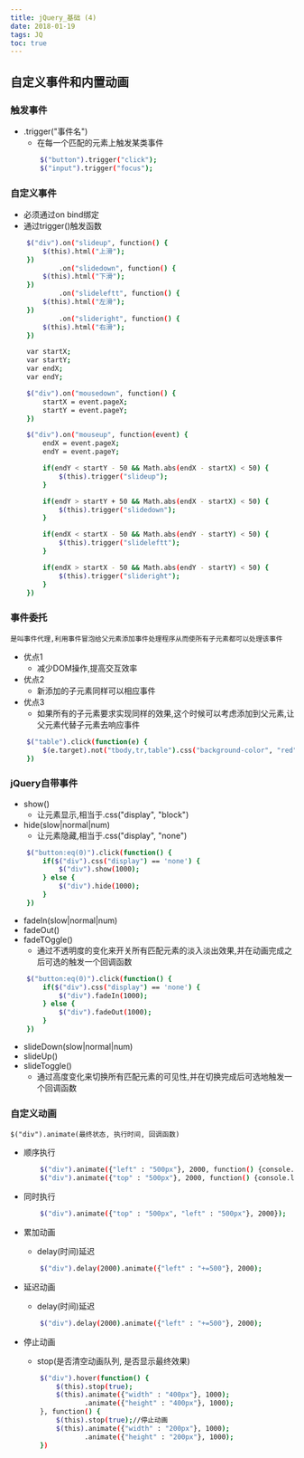 ```yaml
---
title: jQuery_基础 (4)
date: 2018-01-19
tags: JQ
toc: true
---
```


## 自定义事件和内置动画

### 触发事件
- .trigger("事件名")
    * 在每一个匹配的元素上触发某类事件
    ```bash
        $("button").trigger("click");
        $("input").trigger("focus");
    ```

<!-- more -->

### 自定义事件
- 必须通过on bind绑定
- 通过trigger()触发函数
```bash
    $("div").on("slideup", function() {
        $(this).html("上滑");
    })
            .on("slidedown", function() {
        $(this).html("下滑");
    })
            .on("slideleftt", function() {
        $(this).html("左滑");
    })
            .on("slideright", function() {
        $(this).html("右滑");
    })

    var startX;
    var startY;
    var endX;
    var endY;

    $("div").on("mousedown", function() {
        startX = event.pageX;
        startY = event.pageY;
    })

    $("div").on("mouseup", function(event) {
        endX = event.pageX;
        endY = event.pageY;

        if(endY < startY - 50 && Math.abs(endX - startX) < 50) {
            $(this).trigger("slideup");
        }

        if(endY > startY + 50 && Math.abs(endX - startX) < 50) {
            $(this).trigger("slidedown");
        }

        if(endX < startX - 50 && Math.abs(endY - startY) < 50) {
            $(this).trigger("slideleftt");
        }

        if(endX > startX - 50 && Math.abs(endY - startY) < 50) {
            $(this).trigger("slideright");
        }
    })
```
### 事件委托
    是叫事件代理,利用事件冒泡给父元素添加事件处理程序从而使所有子元素都可以处理该事件
- 优点1
    * 减少DOM操作,提高交互效率
- 优点2
    * 新添加的子元素同样可以相应事件
- 优点3
    * 如果所有的子元素要求实现同样的效果,这个时候可以考虑添加到父元素,让父元素代替子元素去响应事件
```bash
    $("table").click(function(e) {
        $(e.target).not("tbody,tr,table").css("background-color", "red");
    })
```

### jQuery自带事件
- show()
    * 让元素显示,相当于.css("display", "block")
- hide(slow|normal|num)
    * 让元素隐藏,相当于.css("display", "none")
```bash
    $("button:eq(0)").click(function() {
        if($("div").css("display") == 'none') {
            $("div").show(1000);
        } else {
            $("div").hide(1000);
        }
    })
```
- fadeIn(slow|normal|num)
- fadeOut()
- fadeTOggle()
    * 通过不透明度的变化来开关所有匹配元素的淡入淡出效果,并在动画完成之后可选的触发一个回调函数
```bash
    $("button:eq(0)").click(function() {
        if($("div").css("display") == 'none') {
            $("div").fadeIn(1000);
        } else {
            $("div").fadeOut(1000);
        }
    })
```
- slideDown(slow|normal|num)
- slideUp()
- slideToggle()
    * 通过高度变化来切换所有匹配元素的可见性,并在切换完成后可选地触发一个回调函数

### 自定义动画
    $("div").animate(最终状态, 执行时间, 回调函数)
- 顺序执行
    ```bash
        $("div").animate({"left" : "500px"}, 2000, function() {console.log("over");});
        $("div").animate({"top" : "500px"}, 2000, function() {console.log("down");});
    ```

- 同时执行 
    ```bash
        $("div").animate({"top" : "500px", "left" : "500px"}, 2000});
    ```

- 累加动画
    * delay(时间)延迟
    ```bash 
        $("div").delay(2000).animate({"left" : "+=500"}, 2000);
    ```

- 延迟动画
    * delay(时间)延迟
    ```bash
        $("div").delay(2000).animate({"left" : "+=500"}, 2000);
    ```

- 停止动画
    * stop(是否清空动画队列, 是否显示最终效果)
    ```bash
        $("div").hover(function() {
            $(this).stop(true);
            $(this).animate({"width" : "400px"}, 1000);
                   .animate({"height" : "400px"}, 1000);
        }, function() {
            $(this).stop(true);//停止动画
            $(this).animate({"width" : "200px"}, 1000);
                   .animate({"height" : "200px"}, 1000);
        })
    ```